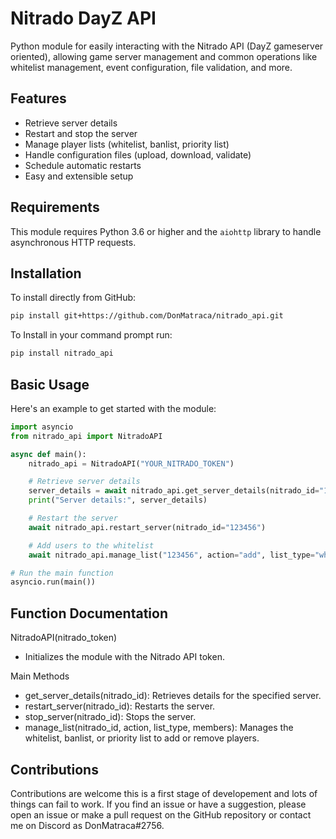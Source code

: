 # Nitrado DayZ API

Python module for easily interacting with the Nitrado API (DayZ gameserver oriented), allowing game server management and common operations like whitelist management, event configuration, file validation, and more.

## Features

- Retrieve server details
- Restart and stop the server
- Manage player lists (whitelist, banlist, priority list)
- Handle configuration files (upload, download, validate)
- Schedule automatic restarts
- Easy and extensible setup

## Requirements

This module requires Python 3.6 or higher and the `aiohttp` library to handle asynchronous HTTP requests.

## Installation

To install directly from GitHub:
```bash
pip install git+https://github.com/DonMatraca/nitrado_api.git
```

To Install in your command prompt run:
```bash
pip install nitrado_api
```

## Basic Usage

Here's an example to get started with the module:

```python
import asyncio
from nitrado_api import NitradoAPI

async def main():
    nitrado_api = NitradoAPI("YOUR_NITRADO_TOKEN")

    # Retrieve server details
    server_details = await nitrado_api.get_server_details(nitrado_id="123456")
    print("Server details:", server_details)

    # Restart the server
    await nitrado_api.restart_server(nitrado_id="123456")

    # Add users to the whitelist
    await nitrado_api.manage_list("123456", action="add", list_type="whitelist", members=["User1", "User2"])

# Run the main function
asyncio.run(main())
```
## Function Documentation

NitradoAPI(nitrado_token)

- Initializes the module with the Nitrado API token.

Main Methods

- get_server_details(nitrado_id): Retrieves details for the specified server.
- restart_server(nitrado_id): Restarts the server.
- stop_server(nitrado_id): Stops the server.
- manage_list(nitrado_id, action, list_type, members): Manages the whitelist, banlist, or priority list to add or remove players.

## Contributions

Contributions are welcome this is a first stage of developement and lots of things can fail to work. If you find an issue or have a suggestion, please open an issue or make a pull request on the GitHub repository or contact me on Discord as DonMatraca#2756.

